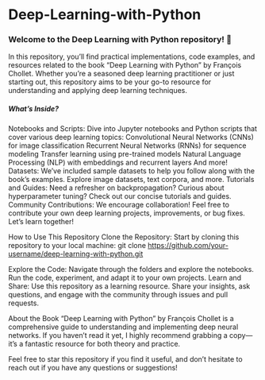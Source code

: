 # Deep-Learning-with-Python
### Welcome to the Deep Learning with Python repository! 🌟

In this repository, you’ll find practical implementations, code examples, and resources related to the book “Deep Learning with Python” by François Chollet. Whether you’re a seasoned deep learning practitioner or just starting out, this repository aims to be your go-to resource for understanding and applying deep learning techniques.

##### What’s Inside?

Notebooks and Scripts: Dive into Jupyter notebooks and Python scripts that cover various deep learning topics:
Convolutional Neural Networks (CNNs) for image classification
Recurrent Neural Networks (RNNs) for sequence modeling
Transfer learning using pre-trained models
Natural Language Processing (NLP) with embeddings and recurrent layers
And more!
Datasets: We’ve included sample datasets to help you follow along with the book’s examples. Explore image datasets, text corpora, and more.
Tutorials and Guides: Need a refresher on backpropagation? Curious about hyperparameter tuning? Check out our concise tutorials and guides.
Community Contributions: We encourage collaboration! Feel free to contribute your own deep learning projects, improvements, or bug fixes. Let’s learn together!

How to Use This Repository
Clone the Repository: Start by cloning this repository to your local machine:
git clone https://github.com/your-username/deep-learning-with-python.git

Explore the Code: Navigate through the folders and explore the notebooks. Run the code, experiment, and adapt it to your own projects.
Learn and Share: Use this repository as a learning resource. Share your insights, ask questions, and engage with the community through issues and pull requests.


About the Book
“Deep Learning with Python” by François Chollet is a comprehensive guide to understanding and implementing deep neural networks. If you haven’t read it yet, I highly recommend grabbing a copy—it’s a fantastic resource for both theory and practice.

Feel free to star this repository if you find it useful, and don’t hesitate to reach out if you have any questions or suggestions!
